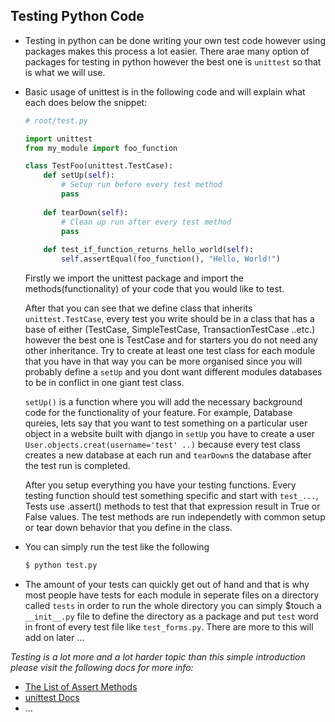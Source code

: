 ## Testing Python Code

- Testing in python can be done writing your own test code however using packages makes this process a lot easier. There arae many option of packages for testing in python however the best one is `unittest` so that is what we will use.

- Basic usage of unittest is in the following code and will explain what each does below the snippet:
  ```python
  # root/test.py
  
  import unittest
  from my_module import foo_function
  
  class TestFoo(unittest.TestCase):
      def setUp(self):
          # Setup run before every test method
          pass
      
      def tearDown(self):
          # Clean up run after every test method
          pass
          
      def test_if_function_returns_hello_world(self):
          self.assertEqual(foo_function(), "Hello, World!")   
  ```
  Firstly we import the unittest package and import the methods(functionality) of  your code that you would like to test.
  
  After that you can see that we define class that inherits `unittest.TestCase`, every test you write should be in a class that has a base of either (TestCase, SimpleTestCase, TransactionTestCase ..etc.) however the best one is TestCase and for starters you do not need any other inheritance. Try to create at least one test class for each module that you have in that way you can be more organised since you will probably define a `setUp` and you dont want different modules databases to be in conflict in one giant test class.
  
  `setUp()` is a function where you will add the necessary background code for the functionality of your feature. For example, Database qureies, lets say that you want to test something on a particular user object in a website built with django in `setUp` you have to create a user `User.objects.creat(username='test' ..)` because every test class creates a new database at each run and `tearDown`s the database after the test run is completed.
  
  After you setup everything you have your testing functions. Every testing function should test something specific and start with `test_...`, Tests use .assert() methods to test that that expression result in True or False values. The test methods are run independetly with common setup or tear down behavior that you define in the class.
  
- You can simply run the test like the following
  ```bash
  $ python test.py
  ```
  
- The amount of your tests can quickly get out of hand and that is why most people have tests for each module in seperate files on a directory called `tests` in order to run the whole directory you can simply $touch a `__init__.py` file to define the directory as a package and put `test` word in front of every test file like `test_forms.py`. There are more to this will add on later ...


*Testing is a lot more and a lot harder topic than this simple introduction please visit the following docs for more info:*
- [The List of Assert Methods](https://docs.python.org/3/library/unittest.html#assert-methods)
- [unittest Docs](https://docs.python.org/3/library/unittest.html)
- ...
  

